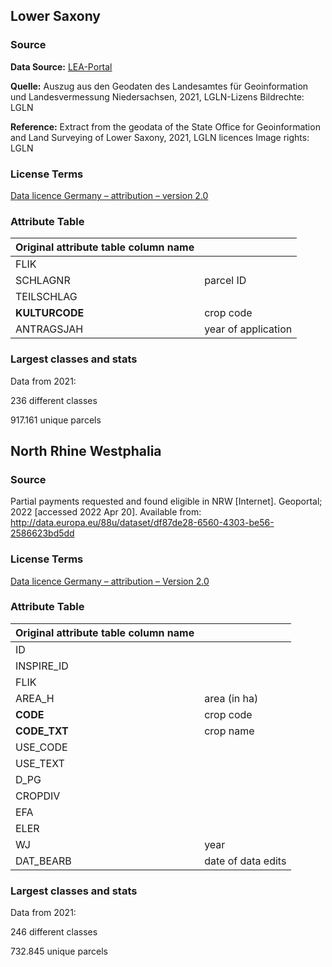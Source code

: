 ## Lower Saxony
### Source
**Data Source:** [LEA-Portal](https://sla.niedersachsen.de/landentwicklung/LEA/)

**Quelle:** Auszug aus den Geodaten des Landesamtes für Geoinformation und Landesvermessung Niedersachsen, 2021, LGLN-Lizens Bildrechte: LGLN

**Reference:** Extract from the geodata of the State Office for Geoinformation and Land Surveying of Lower Saxony, 2021, LGLN licences Image rights: LGLN

### License Terms
[Data licence Germany – attribution – version 2.0](https://www.govdata.de/dl-de/by-2-0)

### Attribute Table
| Original attribute table column name |           |
| ------------------------------------ | --------- |
| FLIK | |
| SCHLAGNR | parcel ID |
| TEILSCHLAG | |
| **KULTURCODE** | crop code |
| ANTRAGSJAH | year of application |

### Largest classes and stats
Data from 2021:

236 different classes

917.161 unique parcels

## North Rhine Westphalia

### Source
Partial payments requested and found eligible in NRW [Internet]. Geoportal; 2022 [accessed 2022 Apr 20]. Available from: http://data.europa.eu/88u/dataset/df87de28-6560-4303-be56-2586623bd5dd

### License Terms
[Data licence Germany – attribution – Version 2.0](https://www.govdata.de/dl-de/by-2-0)


### Attribute Table
| Original attribute table column name |           |
| ------------------------------------ | --------- |
| ID | |
| INSPIRE_ID | |
| FLIK | |
| AREA_H | area (in ha) |
| **CODE** | crop code |
| **CODE_TXT** | crop name |
| USE_CODE | |
| USE_TEXT | |
| D_PG | |
| CROPDIV | |
| EFA | |
| ELER | |
| WJ | year |
| DAT_BEARB | date of data edits |

### Largest classes and stats
Data from 2021:

246 different classes

732.845 unique parcels